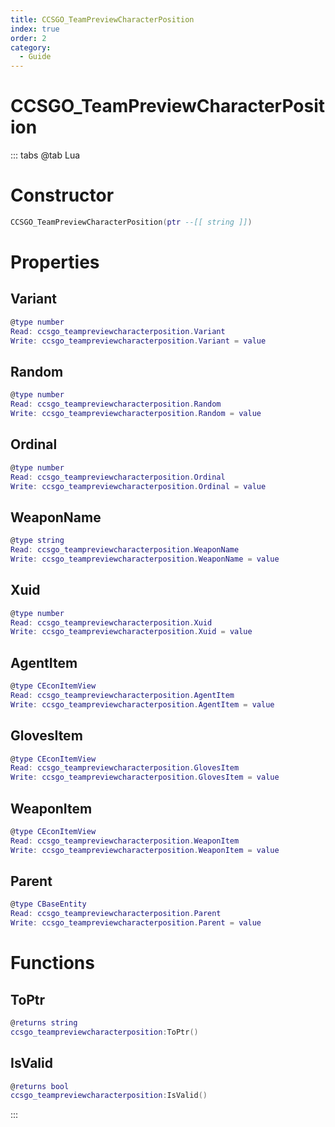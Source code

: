 ```yaml
---
title: CCSGO_TeamPreviewCharacterPosition
index: true
order: 2
category:
  - Guide
---
```


# CCSGO_TeamPreviewCharacterPosition

::: tabs
@tab Lua
# Constructor
```lua
CCSGO_TeamPreviewCharacterPosition(ptr --[[ string ]])
```
# Properties
## Variant 
```lua
@type number
Read: ccsgo_teampreviewcharacterposition.Variant
Write: ccsgo_teampreviewcharacterposition.Variant = value
```
## Random 
```lua
@type number
Read: ccsgo_teampreviewcharacterposition.Random
Write: ccsgo_teampreviewcharacterposition.Random = value
```
## Ordinal 
```lua
@type number
Read: ccsgo_teampreviewcharacterposition.Ordinal
Write: ccsgo_teampreviewcharacterposition.Ordinal = value
```
## WeaponName 
```lua
@type string
Read: ccsgo_teampreviewcharacterposition.WeaponName
Write: ccsgo_teampreviewcharacterposition.WeaponName = value
```
## Xuid 
```lua
@type number
Read: ccsgo_teampreviewcharacterposition.Xuid
Write: ccsgo_teampreviewcharacterposition.Xuid = value
```
## AgentItem 
```lua
@type CEconItemView
Read: ccsgo_teampreviewcharacterposition.AgentItem
Write: ccsgo_teampreviewcharacterposition.AgentItem = value
```
## GlovesItem 
```lua
@type CEconItemView
Read: ccsgo_teampreviewcharacterposition.GlovesItem
Write: ccsgo_teampreviewcharacterposition.GlovesItem = value
```
## WeaponItem 
```lua
@type CEconItemView
Read: ccsgo_teampreviewcharacterposition.WeaponItem
Write: ccsgo_teampreviewcharacterposition.WeaponItem = value
```
## Parent 
```lua
@type CBaseEntity
Read: ccsgo_teampreviewcharacterposition.Parent
Write: ccsgo_teampreviewcharacterposition.Parent = value
```
# Functions
## ToPtr
```lua
@returns string
ccsgo_teampreviewcharacterposition:ToPtr()
```
## IsValid
```lua
@returns bool
ccsgo_teampreviewcharacterposition:IsValid()
```

:::